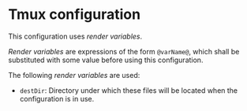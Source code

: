 # Tmux configuration

This configuration uses _render variables_.

_Render variables_ are expressions of the form `@varName@`, which shall be
substituted with some value before using this configuration.

The following _render variables_ are used:

- `destDir`: Directory under which these files will be located when the
  configuration is in use.
